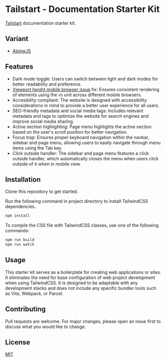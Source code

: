 # Tailstart - Documentation Starter Kit
[Tailstart](https://tailstart.github.io) documentation starter kit.

## Variant
- [AlpineJS](https://github.com/tailstart/starterkit-boilerplate-alpinejs)

## Features
* Dark mode toggle: Users can switch between light and dark modes for better readability and preference.
* [Viewport height mobile browser issue](https://stackoverflow.com/questions/37112218/css3-100vh-not-constant-in-mobile-browser) fix: Ensures consistent rendering of elements using the `vh` unit across different mobile browsers.
* Accesibility compliant: The website is designed with accessibility considerations in mind to provide a better user experience for all users.
* SEO-friendly metadata and social media tags: Includes relevant metadata and tags to optimize the website for search engines and improve social media sharing.
* Active section highlighting: Page menu highlights the active section based on the user's scroll position for better navigation.
* Focus trap: Ensures proper keyboard navigation within the navbar, sidebar and page menu, allowing users to easily navigate through menu items using the Tab key.
* Click outside handler: The sidebar and page menu features a click outside handler, which automatically closes the menu when users click outside of it when in mobile view.

## Installation
Clone this repository to get started.

Run the following command in project directory to install TailwindCSS dependencies.
```bash
npm install
```

To compile the CSS file with TailwindCSS classes, use one of the following commands:
```bash
npm run build
npm run watch
```

## Usage
This starter kit serves as a boilerplate for creating web applications or sites. It eliminates the need for base configuration of web project development when using TailwindCSS. It is designed to be adaptable with any development stacks and does not include any specific bundler tools such as Vite, Webpack, or Parcel.

## Contributing
Pull requests are welcome. For major changes, please open an issue first to discuss what you would like to change.

## License
[MIT](https://github.com/tailstart/starterkit-documentation/blob/main/LICENSE)

